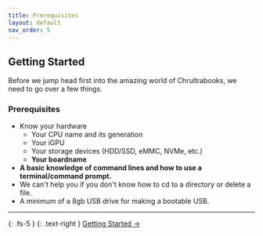 ```yaml
---
title: Prerequisites
layout: default
nav_order: 5
---
```


## Getting Started

Before we jump head first into the amazing world of Chrultrabooks, we need to go over a few things.

### Prerequisites
* Know your hardware 
  * Your CPU name and its generation
  * Your iGPU
  * Your storage devices (HDD/SSD, eMMC, NVMe, etc.)
  * **Your boardname**
*  **A basic knowledge of command lines and how to use a terminal/command prompt.**
  * We can't help you if you don't know how to cd to a directory or delete a file.
* A minimum of a 8gb USB drive for making a bootable USB.

------

{: .fs-5 }
{: .text-right }
[Getting Started →](getting-started.html)
